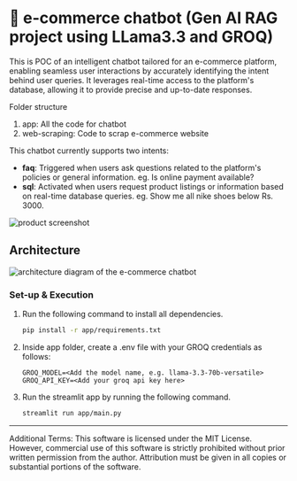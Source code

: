 # 💬 e-commerce chatbot (Gen AI RAG project using LLama3.3 and GROQ)

This is POC of an intelligent chatbot tailored for an e-commerce platform, enabling seamless user interactions by accurately identifying the intent behind user queries. It leverages real-time access to the platform's database, allowing it to provide precise and up-to-date responses.

Folder structure
1. app: All the code for chatbot
2. web-scraping: Code to scrap e-commerce website 

This chatbot currently supports two intents:

- **faq**: Triggered when users ask questions related to the platform's policies or general information. eg. Is online payment available?
- **sql**: Activated when users request product listings or information based on real-time database queries. eg. Show me all nike shoes below Rs. 3000.


![product screenshot](app/resources/product-ss.png)


## Architecture
![architecture diagram of the e-commerce chatbot](app/resources/architecture-diagram.png)


### Set-up & Execution

1. Run the following command to install all dependencies. 

    ```bash
    pip install -r app/requirements.txt
    ```

1. Inside app folder, create a .env file with your GROQ credentials as follows:
    ```text
    GROQ_MODEL=<Add the model name, e.g. llama-3.3-70b-versatile>
    GROQ_API_KEY=<Add your groq api key here>
    ```

1. Run the streamlit app by running the following command.

    ```bash
    streamlit run app/main.py
    ```

---

Additional Terms: This software is licensed under the MIT License. However, commercial use of this software is strictly prohibited without prior written permission from the author. Attribution must be given in all copies or substantial portions of the software.
